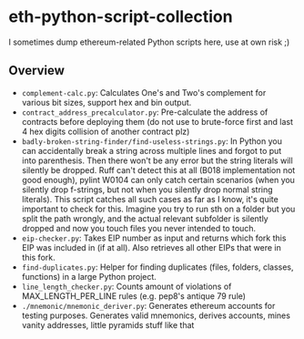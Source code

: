 # eth-python-script-collection
I sometimes dump ethereum-related Python scripts here, use at own risk ;)

## Overview
* `complement-calc.py`: Calculates One's and Two's complement for various bit sizes, support hex and bin output.
* `contract_address_precalculator.py`: Pre-calculate the address of contracts before deploying them (do not use to brute-force first and last 4 hex digits collision of another contract plz)
* `badly-broken-string-finder/find-useless-strings.py`: In Python you can accidentally break a string across multiple lines and forgot to put into parenthesis. Then there won't be any error but the string literals will silently be dropped. Ruff can't detect this at all (B018 implementation not good enough), pylint W0104 can only catch certain scenarios (when you silently drop f-strings, but not when you silently drop normal string literals). This script catches all such cases as far as I know, it's quite important to check for this. Imagine you try to run sth on a folder but you split the path wrongly, and the actual relevant subfolder is silently dropped and now you touch files you never intended to touch.
* `eip-checker.py`: Takes EIP number as input and returns which fork this EIP was included in (if at all). Also retrieves all other EIPs that were in this fork.
* `find-duplicates.py`: Helper for finding duplicates (files, folders, classes, functions) in a large Python project.
* `line_length_checker.py`: Counts amount of violations of MAX_LENGTH_PER_LINE rules (e.g. pep8's antique 79 rule)
* `./mnemonic/mnemonic_deriver.py`: Generates ethereum accounts for testing purposes. Generates valid mnemonics, derives accounts, mines vanity addresses, little pyramids stuff like that 
